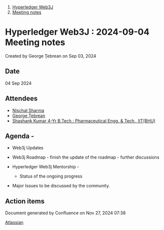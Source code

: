 1. [Hyperledger Web3J](index.html)
2. [Meeting notes](Meeting-notes_23101909.html)

# Hyperledger Web3J : 2024-09-04 Meeting notes

Created by George Ţebrean on Sep 03, 2024

## Date

04 Sep 2024

## Attendees

- [Nischal Sharma](https://lf-hyperledger.atlassian.net/wiki/people/63b4047c4bc858b303ce4eae?ref=confluence)
- [George Ţebrean](https://lf-hyperledger.atlassian.net/wiki/people/620128a9506317006b07342a?ref=confluence)
- [Shashank Kumar 4-Yr B.Tech.: Pharmaceutical Engg. &amp; Tech., IIT(BHU)](https://lf-hyperledger.atlassian.net/wiki/people/640ac6ae0a4a47fb8d2590b2?ref=confluence)

## Agenda -

- Web3j Updates
- Web3j Roadmap - finish the update of the roadmap - further discussions
- Hyperledger Web3j Mentorship -
  
  - Status of the ongoing progress
- Major Issues to be discussed by the community.

## Action items

Document generated by Confluence on Nov 27, 2024 07:38

[Atlassian](http://www.atlassian.com/)
